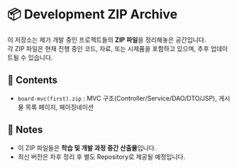 # 📦 Development ZIP Archive

이 저장소는 제가 개발 중인 프로젝트들의 **ZIP 파일**을 정리해놓은 공간입니다.  
각 ZIP 파일은 현재 진행 중인 코드, 자료, 또는 시제품을 포함하고 있으며, 추후 업데이트될 수 있습니다.

## 📂 Contents
- `board-mvc(first).zip` : MVC 구조(Controller/Service/DAO/DTO/JSP), 게시물 목록 페이지, 페이징네이션


## 📌 Notes
- 이 ZIP 파일들은 **학습 및 개발 과정 중간 산출물**입니다.  
- 최신 버전은 차후 정리 후 별도 Repository로 제공될 예정입니다.  
